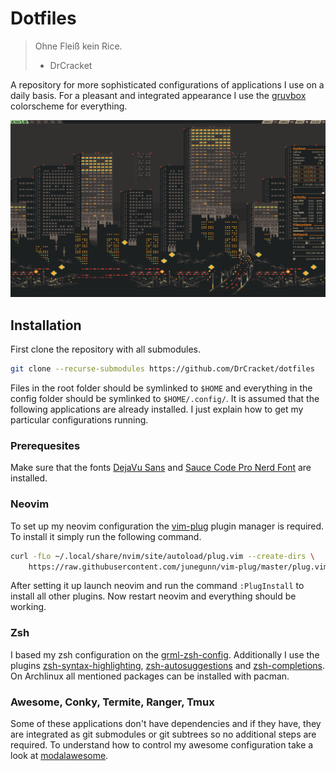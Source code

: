 # Dotfiles

> Ohne Fleiß kein Rice.
> - DrCracket

A repository for more sophisticated configurations of applications I use on a
daily basis. For a pleasant and integrated appearance I use the
[gruvbox](https://github.com/morhetz/gruvbox) colorscheme for everything.

![](.rice.png)

## Installation

First clone the repository with all submodules.

```sh
git clone --recurse-submodules https://github.com/DrCracket/dotfiles
```

Files in the root folder should be symlinked to `$HOME` and everything in the
config folder should be symlinked to `$HOME/.config/`. It is assumed that the
following applications are already installed. I just explain how to get my
particular configurations running.

### Prerequesites

Make sure that the fonts [DejaVu Sans](https://dejavu-fonts.github.io/) and
[Sauce Code Pro Nerd
Font](https://github.com/ryanoasis/nerd-fonts/tree/master/patched-fonts/SourceCodePro)
are installed.

### Neovim

To set up my neovim configuration the
[vim-plug](https://github.com/junegunn/vim-plug) plugin manager is required. To
install it simply run the following command.

```sh
curl -fLo ~/.local/share/nvim/site/autoload/plug.vim --create-dirs \
    https://raw.githubusercontent.com/junegunn/vim-plug/master/plug.vim
```

After setting it up launch neovim and run the command `:PlugInstall` to install
all other plugins. Now restart neovim and everything should be working.

### Zsh

I based my zsh configuration on the
[grml-zsh-config](https://github.com/grml/grml-etc-core/tree/master/usr_share_grml/zsh).
Additionally I use the plugins
[zsh-syntax-highlighting](https://github.com/zsh-users/zsh-syntax-highlighting),
[zsh-autosuggestions](https://github.com/zsh-users/zsh-autosuggestions) and
[zsh-completions](https://github.com/zsh-users/zsh-completions). On Archlinux
all mentioned packages can be installed with pacman.

### Awesome, Conky, Termite, Ranger, Tmux

Some of these applications don't have dependencies and if they have, they are
integrated as git submodules or git subtrees so no additional steps are
required. To understand how to control my awesome configuration take a look at
[modalawesome](https://github.com/DrCracket/modalawesome).
